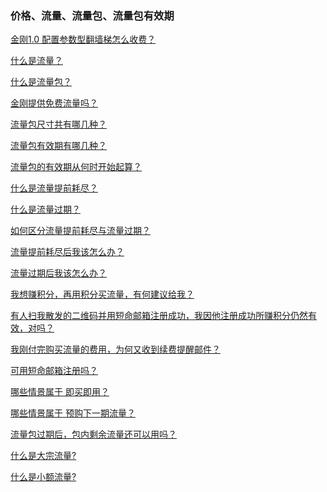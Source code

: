 ### 价格、流量、流量包、流量包有效期

[金刚1.0 配置参数型翻墙梯怎么收费？](https://a2zitpro.github.io/web/价格表)

[什么是流量？](https://a2zitpro.github.io/web/流量)

[什么是流量包？](https://a2zitpro.github.io/web/流量包)

[金刚提供免费流量吗？](https://a2zitpro.github.io/web/免费流量)

[流量包尺寸共有哪几种？](https://a2zitpro.github.io/web/size)

[流量包有效期有哪几种？](https://a2zitpro.github.io/web/流量包有效期)

[流量包的有效期从何时开始起算？](https://a2zitpro.github.io/web/流量包的有效期从何时开始起算)

[什么是流量提前耗尽？](https://a2zitpro.github.io/web/流量提前耗尽)

[什么是流量过期？](https://a2zitpro.github.io/web/流量过期)

[如何区分流量提前耗尽与流量过期？]()

[流量提前耗尽后我该怎么办？]()

[流量过期后我该怎么办？]()

[我想赚积分，再用积分买流量，有何建议给我？]()

[有人扫我散发的二维码并用短命邮箱注册成功，我因他注册成功所赚积分仍然有效，对吗？](https://a2zitpro.github.io/web/短命邮箱注册之奖励积分)

[我刚付完购买流量的费用，为何又收到续费提醒邮件？](https://a2zitpro.github.io/web/)

[可用短命邮箱注册吗？](https://a2zitpro.github.io/web/短命邮箱注册)

[]()

[]()

[]()

[]()


[]()

[]()

[]()

[]()

[]()

[]()

[]()

[]()

[]()

[]()

[]()

[]()

[]()

[]()

[]()

[]()

[]()

[]()

[]()

[]()


[]()

[]()

[]()

[]()

[]()

[]()

[]()

[]()

[]()

[]()

[]()

[]()


[哪些情景属于 即买即用？](https://a2zitpro.github.io/web/哪些情景属于即买即用)

[哪些情景属于 预购下一期流量？](https://a2zitpro.github.io/web/哪些情景属于预购下一期流量)

[流量包过期后，包内剩余流量还可以用吗？](https://a2zitpro.github.io/web/流量包过期后剩余流量还可以用吗)

[什么是大宗流量?](https://a2zitpro.github.io/web/大宗流量)

[什么是小额流量?](https://a2zitpro.github.io/web/小额流量)

